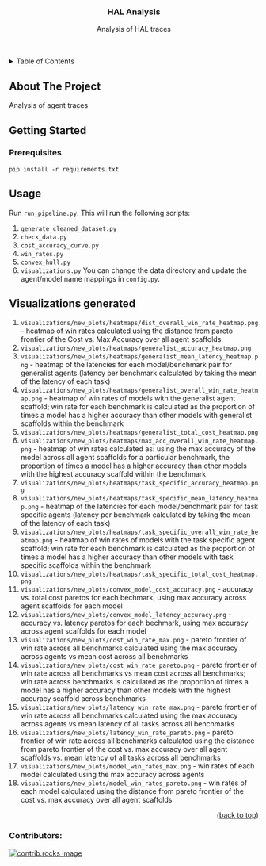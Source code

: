 <h3 align="center">HAL Analysis</h3>

  <p align="center">
    Analysis of HAL traces
    <br />
    <br />
    <br />
</div>

<!-- TABLE OF CONTENTS -->
<details>
  <summary>Table of Contents</summary>
  <ol>
    <li>
      <a href="#about-the-project">About The Project</a>
    </li>
    <li>
      <a href="#getting-started">Getting Started</a>
      <ul>
        <li><a href="#prerequisites">Prerequisites</a></li>
      </ul>
    </li>
    <li><a href="#usage">Usage</a></li>
    <li><a href="#contributing">Contributing</a></li>
  </ol>
</details>



<!-- ABOUT THE PROJECT -->
## About The Project

Analysis of agent traces



<!-- GETTING STARTED -->
## Getting Started


### Prerequisites

`pip install -r requirements.txt`

<!-- USAGE EXAMPLES -->
## Usage
Run `run_pipeline.py`. This will run the following scripts:
1. `generate_cleaned_dataset.py`
2. `check_data.py`
3. `cost_accuracy_curve.py`
4. `win_rates.py`
5. `convex_hull.py`
6. `visualizations.py`
You can change the data directory and update the agent/model name mappings in `config.py`. 

## Visualizations generated
1. `visualizations/new_plots/heatmaps/dist_overall_win_rate_heatmap.png` - heatmap of win rates calculated using the distance from pareto frontier of the Cost vs. Max Accuracy over all agent scaffolds
2. `visualizations/new_plots/heatmaps/generalist_accuracy_heatmap.png`
3. `visualizations/new_plots/heatmaps/generalist_mean_latency_heatmap.png` - heatmap of the latencies for each model/benchmark pair for generalist agents (latency per benchmark calculated by taking the mean of the latency of each task)
4. `visualizations/new_plots/heatmaps/generalist_overall_win_rate_heatmap.png` - heatmap of win rates of models with the generalist agent scaffold; win rate for each benchmark is calculated as the proportion of times a model has a higher accuracy than other models with generalist scaffolds within the benchmark 
5. `visualizations/new_plots/heatmaps/generalist_total_cost_heatmap.png`
6. `visualizations/new_plots/heatmaps/max_acc_overall_win_rate_heatmap.png` - heatmap of win rates calculated as: using the max accuracy of the model across all agent scaffolds for a particular benchmark, the proportion of times a model has a higher accuracy than other models with the highest accuracy scaffold within the benchmark 
7. `visualizations/new_plots/heatmaps/task_specific_accuracy_heatmap.png`
8. `visualizations/new_plots/heatmaps/task_specific_mean_latency_heatmap.png` - heatmap of the latencies for each model/benchmark pair for task specific agents (latency per benchmark calculated by taking the mean of the latency of each task)
9. `visualizations/new_plots/heatmaps/task_specific_overall_win_rate_heatmap.png` - heatmap of win rates of models with the task specific agent scaffold; win rate for each benchmark is calculated as the proportion of times a model has a higher accuracy than other models with task specific scaffolds within the benchmark 
10. `visualizations/new_plots/heatmaps/task_specific_total_cost_heatmap.png`
11. `visualizations/new_plots/convex_model_cost_accuracy.png` - accuracy vs. total cost paretos for each bechmark, using max accuracy across agent scaffolds for each model 
12. `visualizations/new_plots/convex_model_latency_accuracy.png` - accuracy vs. latency paretos for each bechmark, using max accuracy across agent scaffolds for each model 
13. `visualizations/new_plots/cost_win_rate_max.png` - pareto frontier of win rate across all benchmarks calculated using the max accuracy across agents vs mean cost across all benchmarks 
14. `visualizations/new_plots/cost_win_rate_pareto.png` - pareto frontier of win rate across all benchmarks vs mean cost across all benchmarks; win rate across benchmarks is calculated as the proportion of times a model has a higher accuracy than other models with the highest accuracy scaffold across benchmarks
15. `visualizations/new_plots/latency_win_rate_max.png` -  pareto frontier of win rate across all benchmarks calculated using the max accuracy across agents vs mean latency of all tasks across all benchmarks 
16. `visualizations/new_plots/latency_win_rate_pareto.png` - pareto frontier of win rate across all benchmarks calculated  using the distance from pareto frontier of the cost vs. max accuracy over all agent scaffolds vs. mean latency of all tasks across all benchmarks 
17. `visualizations/new_plots/model_win_rates_max.png` - win rates of each model calculated using the max accuracy across agents
18.  `visualizations/new_plots/model_win_rates_pareto.png` - win rates of each model calculated using the distance from pareto frontier of the cost vs. max accuracy over all agent scaffolds 


<p align="right">(<a href="#readme-top">back to top</a>)</p>

### Contributors:

<a href="https://github.com/vminvsky/hal-analysis/graphs/contributors">
  <img src="https://contrib.rocks/image?repo=vminvsky/hal-analysis" alt="contrib.rocks image" />
</a>
